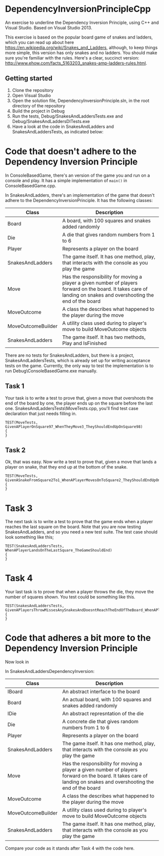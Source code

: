 # DependencyInversionPrincipleCpp
An exercise to underline the Dependency Inversion Principle, using C++ and Visual Studio.
Based on Visual Studio 2013.

This exercise is based on the popular board game of snakes and ladders, which you can read up about here <https://en.wikipedia.org/wiki/Snakes_and_Ladders>, although, to keep things more simple, this version has only 
snakes and no ladders. You should make sure you're familiar with the rules. Here's a clear, succinct version: <http://www.ehow.com/facts_5163203_snakes-amp-ladders-rules.html>.

## Getting started

1. Clone the repository 
2. Open Visual Studio
3. Open the solution file, DependencyInversionPrinciple.sln, in the root directory of the repository
4. Build the project in Debug
5. Run the tests, Debug/SnakesAndLaddersTests.exe and Debug/SnakesAndLaddersDITests.exe
6. Have a look at the code in SnakesAndLadders and SnakesAndLaddersTests, as indicated below:

# Code that doesn't adhere to the Dependency Inversion Principle

In ConsoleBasedGame, there's an version of the game you and run on a console and play. It has a simple implementation of `main()` in ConsoleBasedGame.cpp.

In SnakesAndLadders, there's an implementation of the game that doesn't adhere to the DependencyInversionPrinciple. It has the following classes:

| Class | Description |
|-------|-------------|
| Board | A board, with 100 squares and snakes added randomly |
| Die | A  die that gives random numbers from 1 to 6 |
| Player | Represents a player on the board |
| SnakesAndLadders | The game itself. It has one method, play, that interacts with the console as you play the game |
| Move | Has the responsibility for moving a player a given number of players forward on the board. It takes care of landing on snakes and overshooting the end of the board |
| MoveOutcome | A class the describes what happened to the player during the move |
| MoveOutcomeBuilder | A utility class used during to player's move to build MoveOutcome objects |
| SnakesAndLadders | The game itself. It has two methods, Play and IsFinished |

There are no tests for SnakesAndLadders, but there is a project,  SnakesAndLaddersTests, which is already set up for writing acceptance tests on the game. 
Currently, the only way to test the implementation is to run Debug\ConsoleBasedGame.exe manually.

## Task 1
Your task is to write a test to prove that, given a move that overshoots the end of the board by one, the player ends up on the square before the last one. SnakesAndLaddersTests\MoveTests.cpp, you'll find test case declaration that just needs filling in.

```
TEST(MoveTests, GivenAPlayerOnSquare97_WhenTheyMove3_TheyShouldEndUpOnSquare98)
{
}
```

## Task 2
Ok, that was easy. Now write a test to prove that, given a move that lands a player on snake, that they end up at the bottom of the snake.

```
TEST(MoveTests, GivenASnakeFromSquare2To1_WhenAPlayerMovesOnToSquare2_TheyShouldEndUpOnSquare1)
{
}
```

# Task 3

The next task is to write a test to prove that the game ends when a player reaches the last square on the board. Note that you are now testing SnakesAndLadders, and so you need a new test suite. The test case should look something like this;

```
TEST(SnakesAndLaddersTests, WhenAPlayerLandsOnTheLastSquare_TheGameShouldEnd)
{
}
```

# Task 4
 
Your last task is to prove that when a player throws the die, they move the number of squares shown. 
You test could be something like this. 

```
TEST(SnakesAndLaddersTests, GivenAPlayersThrowMissesAnySnakesAndDoesntReachTheEndOfTheBoard_WhenAPlayerMoves_TheyShouldMoveForwardTheNumberOfSquaresThrown)
{
}
```

# Code that adheres a bit more to the Dependency Inversion Principle

Now look in 

In SnakesAndLaddersDependencyInversion:

| Class | Description |
|-------|-------------|
| IBoard | An abstract interface to the board |
| Board | An actual board, with 100 squares and snakes added randomly |
| IDie | An abstract represntation of the die |
| Die | A concrete die that gives random numbers from 1 to 6 |
| Player | Represents a player on the board |
| SnakesAndLadders | The game itself. It has one method, play, that interacts with the console as you play the game |
| Move | Has the responsibility for moving a player a given number of players forward on the board. It takes care of landing on snakes and overshooting the end of the board |
| MoveOutcome | A class the describes what happened to the player during the move |
| MoveOutcomeBuilder | A utility class used during to player's move to build MoveOutcome objects |
| SnakesAndLadders | The game itself. It has one method, play, that interacts with the console as you play the game |

Compare your code as it stands after Task 4 with the code here.